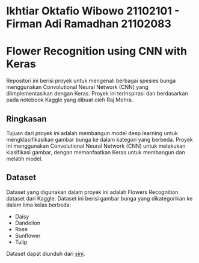 # Ikhtiar Oktafio Wibowo 21102101 - Firman Adi Ramadhan 21102083


# Flower Recognition using CNN with Keras

Repositori ini berisi proyek untuk mengenali berbagai spesies bunga menggunakan Convolutional Neural Network (CNN) yang diimplementasikan dengan Keras. Proyek ini terinspirasi dan berdasarkan pada notebook Kaggle yang dibuat oleh Raj Mehra.

## Ringkasan

Tujuan dari proyek ini adalah membangun model deep learning untuk mengklasifikasikan gambar bunga ke dalam kategori yang berbeda. Proyek ini menggunakan Convolutional Neural Network (CNN) untuk melakukan klasifikasi gambar, dengan memanfaatkan Keras untuk membangun dan melatih model.

## Dataset

Dataset yang digunakan dalam proyek ini adalah Flowers Recognition dataset dari Kaggle. Dataset ini berisi gambar bunga yang dikategorikan ke dalam lima kelas berbeda:
- Daisy
- Dandelion
- Rose
- Sunflower
- Tulip

Dataset dapat diunduh dari [sini](https://drive.google.com/drive/folders/1k1YNiHkt3kLcHGwfUj2nLX1DZEs9mCzr?usp=sharing).
